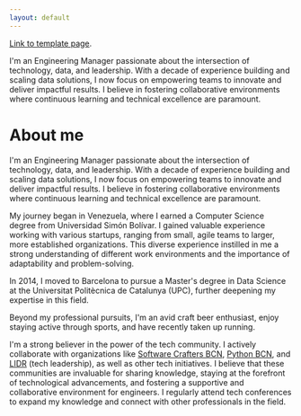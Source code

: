 ```yaml
---
layout: default
---
```


[Link to template page](./another-page.html).

I'm an Engineering Manager passionate about the intersection of technology, data, and leadership. With a decade of experience building and scaling data solutions, I now focus on empowering teams to innovate and deliver impactful results. I believe in fostering collaborative environments where continuous learning and technical excellence are paramount.

# About me

I'm an Engineering Manager passionate about the intersection of technology, data, and leadership. With a decade of experience building and scaling data solutions, I now focus on empowering teams to innovate and deliver impactful results. I believe in fostering collaborative environments where continuous learning and technical excellence are paramount.

My journey began in Venezuela, where I earned a Computer Science degree from Universidad Simón Bolívar. I gained valuable experience working with various startups, ranging from small, agile teams to larger, more established organizations. This diverse experience instilled in me a strong understanding of different work environments and the importance of adaptability and problem-solving.

In 2014, I moved to Barcelona to pursue a Master's degree in Data Science at the Universitat Politècnica de Catalunya (UPC), further deepening my expertise in this field.

Beyond my professional pursuits, I'm an avid craft beer enthusiast, enjoy staying active through sports, and have recently taken up running.

I'm a strong believer in the power of the tech community. I actively collaborate with organizations like [Software Crafters BCN](https://softwarecrafters.barcelona/), [Python BCN](https://pybcn.org/), and [LIDR](https://www.lidr.co/) (tech leadership), as well as other tech initiatives. I believe that these communities are invaluable for sharing knowledge, staying at the forefront of technological advancements, and fostering a supportive and collaborative environment for engineers. I regularly attend tech conferences to expand my knowledge and connect with other professionals in the field.

